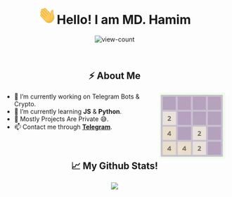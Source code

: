 <h1 align="center"><img src="gifs/wave.gif" width="42px">Hello! I am MD. Hamim</h1>
<p align="center"> <img src="https://komarev.com/ghpvc/?username=mdhamim1226&label=Profile%20views&color=0e75b6&style=flat-square" alt="view-count" /></p>
<br>

<h2 align="center">⚡️ About Me</h2>
    <a href="https://1danish-00.github.io/2048/"><img align="right" height="150px" width="150px" src="gifs/2048-self-solver.gif" style="right:0px"></a>
<ul>
    <li>🔭 I’m currently working on Telegram Bots & Crypto.
    <li>🌱 I’m currently learning <strong>JS</strong> & <strong>Python</strong>.
    <li>🤔 Mostly Projects Are Private 😅.
    <li>📫 Contact me through <strong><a href="https://t.me/HamimCM" target="_blank" rel="noopener noreferrer">Telegram</a></strong>.</li>
</ul>
<br>

<h2 align="center">📈 My Github Stats!</h2>
<p align="center">
<a href="https://github.com/mdhamim1226"><img src="https://raw.githubusercontent.com/mdhamim1226/mdhamim1226/main/github-metrics.svg">
</p>

